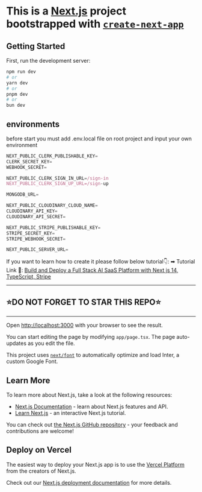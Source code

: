 # This is a [Next.js](https://nextjs.org/) project bootstrapped with [`create-next-app`](https://github.com/vercel/next.js/tree/canary/packages/create-next-app)

## Getting Started

First, run the development server:

```bash
npm run dev
# or
yarn dev
# or
pnpm dev
# or
bun dev
```

## environments

before start you must add .env.local file on root project and input your own environment

```js
NEXT_PUBLIC_CLERK_PUBLISHABLE_KEY=
CLERK_SECRET_KEY=
WEBHOOK_SECRET=

NEXT_PUBLIC_CLERK_SIGN_IN_URL=/sign-in
NEXT_PUBLIC_CLERK_SIGN_UP_URL=/sign-up

MONGODB_URL=

NEXT_PUBLIC_CLOUDINARY_CLOUD_NAME=
CLOUDINARY_API_KEY=
CLOUDINARY_API_SECRET=

NEXT_PUBLIC_STRIPE_PUBLISHABLE_KEY=
STRIPE_SECRET_KEY=
STRIPE_WEBHOOK_SECRET=

NEXT_PUBLIC_SERVER_URL=
```

If you want to learn how to create it please follow below tutorial👇:
➡ Tutorial Link 💚: [Build and Deploy a Full Stack AI SaaS Platform with Next js 14, TypeScript, Stripe](https://www.youtube.com/watch?v=Ahwoks_dawU&t=1863s)

---

## ⭐DO NOT FORGET TO STAR THIS REPO⭐

---

Open [http://localhost:3000](http://localhost:3000) with your browser to see the result.

You can start editing the page by modifying `app/page.tsx`. The page auto-updates as you edit the file.

This project uses [`next/font`](https://nextjs.org/docs/basic-features/font-optimization) to automatically optimize and load Inter, a custom Google Font.

## Learn More

To learn more about Next.js, take a look at the following resources:

- [Next.js Documentation](https://nextjs.org/docs) - learn about Next.js features and API.
- [Learn Next.js](https://nextjs.org/learn) - an interactive Next.js tutorial.

You can check out [the Next.js GitHub repository](https://github.com/vercel/next.js/) - your feedback and contributions are welcome!

## Deploy on Vercel

The easiest way to deploy your Next.js app is to use the [Vercel Platform](https://vercel.com/new?utm_medium=default-template&filter=next.js&utm_source=create-next-app&utm_campaign=create-next-app-readme) from the creators of Next.js.

Check out our [Next.js deployment documentation](https://nextjs.org/docs/deployment) for more details.
